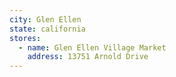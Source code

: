 ```yaml
---
city: Glen Ellen
state: california
stores:
  - name: Glen Ellen Village Market
    address: 13751 Arnold Drive
---
```

